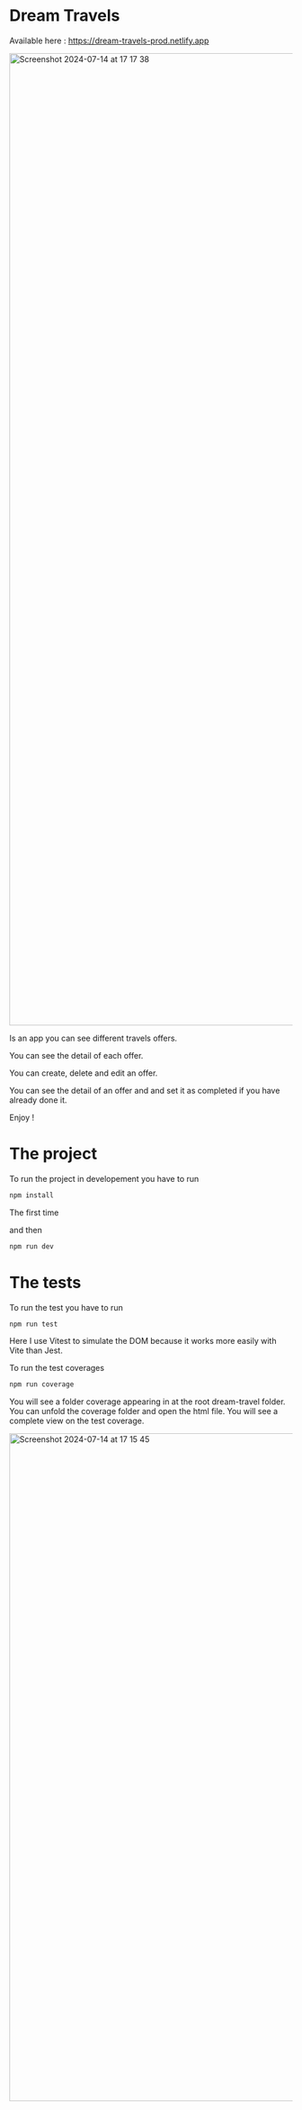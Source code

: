 # Dream Travels

Available here : https://dream-travels-prod.netlify.app

<img width="1728" alt="Screenshot 2024-07-14 at 17 17 38" src="https://github.com/user-attachments/assets/b68cd649-1de6-4664-a238-50ab6acd8a63">


Is an app you can see different travels offers.

You can see the detail of each offer.

You can create, delete and edit an offer.

You can see the detail of an offer and and set it as completed if you have already done it.

Enjoy !

# The project

To run the project in developement you have to run

```bash
npm install
```
The first time

and then 

```bash
npm run dev
```

# The tests

To run the test you have to run

```bash
npm run test
```

Here I use Vitest to simulate the DOM because it works more easily with Vite than Jest.

To run the test coverages

```bash
npm run coverage
```

You will see a folder coverage appearing in  at the root dream-travel folder.
You can unfold the coverage folder and open the html file. You will see a complete view on the test coverage.

<img width="1187" alt="Screenshot 2024-07-14 at 17 15 45" src="https://github.com/user-attachments/assets/084add46-7d09-4436-8d91-99e3f11bf07a">


